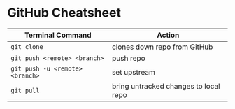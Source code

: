# GitHub Cheatsheet


| Terminal Command | Action |
| ---------------- | ------ |
| `git clone` | clones down repo from GitHub |
| `git push <remote> <branch>` | push repo |
| `git push -u <remote> <branch>` | set upstream |
| `git pull` | bring untracked changes to local repo |
